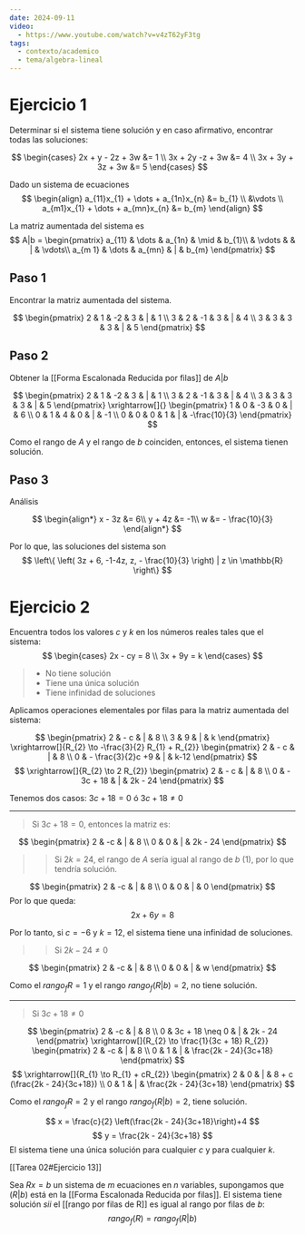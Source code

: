 ```yaml
---
date: 2024-09-11
video:
  - https://www.youtube.com/watch?v=v4zT62yF3tg
tags:
  - contexto/academico
  - tema/algebra-lineal
---
```

# Ejercicio 1

Determinar si el sistema tiene solución y en caso afirmativo, encontrar todas las soluciones:

$$
\begin{cases}
2x + y - 2z + 3w &= 1 \\
3x + 2y -z + 3w &= 4 \\
3x + 3y + 3z + 3w &= 5
\end{cases}
$$

Dado un sistema de ecuaciones
$$
\begin{align}
a_{11}x_{1} + \dots + a_{1n}x_{n} &= b_{1} \\
&\vdots \\
a_{m1}x_{1} + \dots + a_{mn}x_{n} &= b_{m}
\end{align}
$$

La matriz aumentada del sistema es 
$$
A|b = \begin{pmatrix}
a_{11}  & \dots & a_{1n}  & \mid & b_{1}\\
 & \vdots  &  & | & \vdots\\
a_{m 1}  & \dots   & a_{mn}  & | & b_{m}
\end{pmatrix}
$$

## Paso 1
Encontrar la matriz aumentada del sistema.

$$
\begin{pmatrix}
2 & 1 & -2 & 3 & | & 1 \\
3 & 2 & -1 & 3 & | & 4 \\
3 & 3 & 3 & 3 & | & 5
\end{pmatrix}
$$

## Paso 2
Obtener la [[Forma Escalonada Reducida por filas]] de $A|b$

$$
\begin{pmatrix}
2 & 1 & -2 & 3 & | & 1 \\
3 & 2 & -1 & 3 & | & 4 \\
3 & 3 & 3 & 3 & | & 5
\end{pmatrix}
\xrightarrow[]{}
\begin{pmatrix}
1 & 0 & -3 & 0 & | & 6 \\
0 & 1 & 4 & 0 & | & -1 \\
0 & 0 & 0 & 1 & | & -\frac{10}{3}
\end{pmatrix}
$$

Como el rango de $A$ y el rango de $b$ coinciden, entonces, el sistema tienen solución. 

## Paso 3
Análisis

$$
\begin{align*}
x - 3z &= 6\\
y + 4z &= -1\\
w &= - \frac{10}{3}
\end{align*}
$$

Por lo que, las soluciones del sistema son 
$$
\left\{ \left( 3z + 6, -1-4z, z, - \frac{10}{3} \right) | z \in \mathbb{R} \right\} 
$$

# Ejercicio 2
Encuentra todos los valores $c$ y $k$ en los números reales tales que el sistema:
$$
\begin{cases}
2x - cy = 8 \\
3x + 9y = k 
\end{cases}
$$

>- No tiene solución
>- Tiene una única solución 
>- Tiene infinidad de soluciones

Aplicamos operaciones elementales por filas para la matriz aumentada del sistema:

$$
\begin{pmatrix}
2  &  - c  & |  & 8  \\
3 & 9 & | & k
\end{pmatrix}
\xrightarrow[]{R_{2} \to -\frac{3}{2} R_{1} + R_{2}}
\begin{pmatrix}
2  &  - c  & |  & 8  \\
0 & - \frac{3}{2}c +9 & | & k-12
\end{pmatrix}
$$
$$
\xrightarrow[]{R_{2} \to 2 R_{2}}
\begin{pmatrix}
2  &  - c  & |  & 8  \\
0 & - 3c + 18 & | & 2k - 24
\end{pmatrix}
$$

Tenemos dos casos:
$3c + 18 = 0$ ó $3c + 18 \neq 0$ 

---

> Si $3c + 18 = 0$, entonces la matriz es:

$$
\begin{pmatrix}
2  &  -c  & |  & 8  \\
0 & 0 & | & 2k - 24
\end{pmatrix}
$$

>> Si $2k = 24$, el rango de $A$ sería igual al rango de $b$ (1), por lo que tendría solución. 

$$
\begin{pmatrix}
2 & -c & | & 8 \\
0 & 0 & | & 0
\end{pmatrix}
$$
Por lo que queda:
$$
2x + 6y = 8
$$

Por lo tanto, si $c = -6$ y $k = 12$, el sistema tiene una infinidad de soluciones.

>> Si $2k -24  \neq 0$

$$
\begin{pmatrix}
2 & -c & | & 8 \\
0 & 0 & | & w
\end{pmatrix}
$$

Como el $rango_{f}R =1$ y el rango $rango_{f}(R|b) =2$, no tiene solución. 


---

> Si $3c + 18 \neq 0$

$$
\begin{pmatrix}
2  &  -c  & |  & 8  \\
0 & 3c + 18 \neq 0 & | & 2k - 24
\end{pmatrix}
\xrightarrow[]{R_{2} \to \frac{1}{3c + 18} R_{2}}
\begin{pmatrix}
2  &  -c  & |  & 8  \\
0 & 1 & | & \frac{2k - 24}{3c+18}
\end{pmatrix}
$$
$$
\xrightarrow[]{R_{1} \to R_{1} + cR_{2}}
\begin{pmatrix}
2  &  0  & |  & 8 + c (\frac{2k - 24}{3c+18})  \\
0 & 1 & | & \frac{2k - 24}{3c+18}
\end{pmatrix}
$$

Como el $rango_{f}R =2$ y el rango $rango_{f}(R|b) =2$,  tiene solución. 

$$
x = \frac{c}{2} \left(\frac{2k - 24}{3c+18}\right)+4
$$
$$
y = \frac{2k - 24}{3c+18}
$$
El sistema tiene una única solución para cualquier $c$ y para cualquier $k$.


[[Tarea 02#Ejercicio 13]]

Sea $Rx = b$ un sistema de $m$ ecuaciones en $n$ variables, supongamos que $(R|b)$ está en la [[Forma Escalonada Reducida por filas]]. 
El sistema tiene solución *sii* el [[rango por filas de R]] es igual al rango por filas de $b$:
$$
rango_{f}(R) = rango_{f}(R|b)
$$

